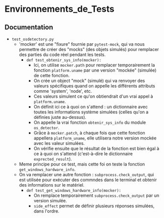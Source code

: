 # Environnements_de_Tests

## Documentation
- `test_osdetectory.py`
	- 'mocker' est une "fixure" fournie par `pytest-mock`, qui va nous permettre de créer des "mocks" (des objets simulés) pour remplacer des parties du code réel pendant les tests.
		- `def test_obtenir_sys_info(mocker):`
			- Ici, on utilise `mocker.path` pour remplacer temporairement la fonction `platform.uname` par une version "mockée" (simulée) de cette fonction.
			-  On crée un object "mock" (simulé) qui va renvoyer des valeurs spécifiques quand on appelle les différents attributs comme 'system', 'node', etc.
			- Ces valeurs simulent ce qu'on obtiendrait d'un vrai appel à `platform.uname`.
			- On définit ici ce à quoi on s'attend : un dictionnaire avec toutes les informations système simulées (celles qu'on a définies juste au-dessus).
			- On appelle la vrai fonction `obtenir_sys_info` du module `os_detector`.
			- Grâce à `mocker.patch`, à chaque fois que cette fonction appellera `platform_uname`, elle utilisera notre version mockée avec les valeur simulées.
			- On vérifie ensuite que le résultat de la fonction est bien égal à ce à quoi on s'attend (c'est-à-dire le dictionnaire `exprected_result`).
	- Meme principe pour ce test, mais cette foi on teste la fonction `get_windows_hardware_info`.
	- On va remplacer une autre fonction : `subprocess.check_output`, qui est utilisée pour exécuter des commndes dans le terminal et obtenir des informations sur le matériel.
		- `def test_get_windows_hardware_info(mocker):`
			- On remplace temporairement `subprocess.check_output` par un version simulée.
			- `side_effect` permet de définir plusieurs réponses simulées, dans l'ordre.